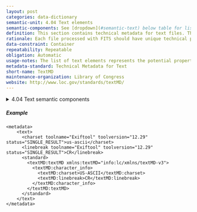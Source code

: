 ```yaml
---
layout: post
categories: data-dictionary
semantic-unit: 4.04 Text elements
semantic-components: See [dropdown](#semantic-text) below table for list of components
definition: This section contains technical metadata for text files. The tools will extract the raw output of the file, and FITS normalizes and consolidates the output into the standard elements.
rationale: Each file processed with FITS should have unique technical properties to support use and rendering.
data-constraint: Container
repeatability: Repeatable
obligation: Automatic
usage-notes: The list of text elements represents the potential properties of a given file. The actual elements depend on what the tools are able to determine for the file.
metadata-standard: Technical Metadata for Text
short-name: TextMD
maintenance-organization: Library of Congress
website: http://www.loc.gov/standards/textMD/
---
```


<details markdown="1" id="semantic-text">
<summary>4.04 Text semantic components</summary>

4.04.01
: charset

4.04.02
: linebreak

4.04.03
: markupBasis

4.04.04
: markupBasisVersion

4.04.05
: markupLanguage

</details>

##### Example

```
<metadata>
    <text>
      <charset toolname="Exiftool" toolversion="12.29" status="SINGLE_RESULT">us-ascii</charset>
      <linebreak toolname="Exiftool" toolversion="12.29" status="SINGLE_RESULT">CR</linebreak>
      <standard>
        <textMD:textMD xmlns:textMD="info:lc/xmlns/textMD-v3">
          <textMD:character_info>
            <textMD:charset>US-ASCII</textMD:charset>
            <textMD:linebreak>CR</textMD:linebreak>
          </textMD:character_info>
        </textMD:textMD>
      </standard>
    </text>
</metadata>
```